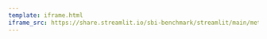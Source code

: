 ```yaml
---
template: iframe.html
iframe_src: https://share.streamlit.io/sbi-benchmark/streamlit/main/metrics.py
---
```

